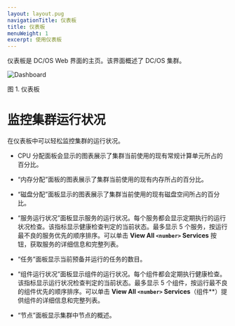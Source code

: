 ```yaml
---
layout: layout.pug
navigationTitle: 仪表板
title: 仪表板
menuWeight: 1
excerpt: 使用仪表板
---
```

仪表板是 DC/OS Web 界面的主页。该界面概述了 DC/OS 集群。

![Dashboard](/dcos/cn/1.11/img/dashboard-ee.png)

图 1. 仪表板

# 监控集群运行状况

在仪表板中可以轻松监控集群的运行状况。

* CPU 分配面板会显示的图表展示了集群当前使用的现有常规计算单元所占的百分比。

* “内存分配”面板的图表展示了集群当前使用的现有内存所占的百分比。

* “磁盘分配”面板显示的图表展示了集群当前使用的现有磁盘空间所占的百分比。

* “服务运行状况”面板显示服务的运行状况。每个服务都会显示定期执行的运行状况检查。该指标显示健康检查判定的当前状态。最多显示 5 个服务，按运行最不良的服务优先的顺序排序。可以单击 **View All `<number>` Services** 按钮，获取服务的详细信息和完整列表。

* “任务”面板显示当前预备并运行的任务的数目。

* “组件运行状况”面板显示组件的运行状况。每个组件都会定期执行健康检查。该指标显示运行状况检查判定的当前状态。最多显示 5 个组件，按运行最不良的组件优先的顺序排序。可以单击 **View All `<number>` Services**（组件**）提供组件的详细信息和完整列表。

* “节点”面板显示集群中节点的概述。
